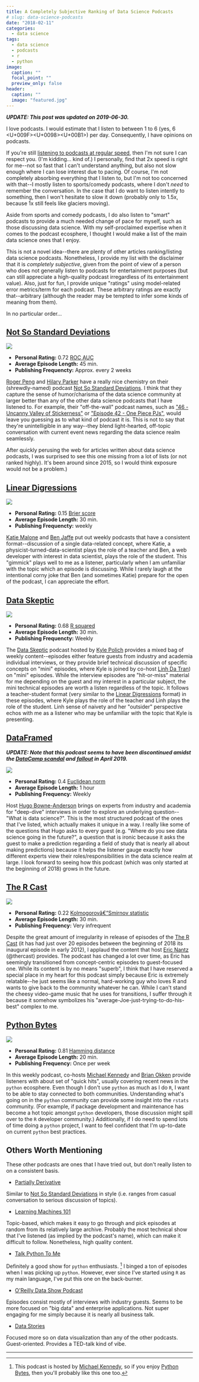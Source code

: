 ```yaml
---
title: A Completely Subjective Ranking of Data Science Podcasts
# slug: data-science-podcasts
date: "2018-02-11"
categories:
  - data science
tags:
  - data science
  - podcasts
  - r
  - python
image:
  caption: ""
  focal_point: ""
  preview_only: false
header:
  caption: ""
  image: "featured.jpg"
---
```


***UPDATE: This post was updated on 2019-06-30.***

I love podcasts. I would estimate that I listen to between 1 to 6 (yes,
6 <f0><U+009F><U+0098><U+00B1>) per day. Consequently, I have opinions
on podcasts.

If you're still [listening to podcasts at regular
speed](https://www.buzzfeed.com/doree/meet-the-people-who-listen-to-podcasts-at-super-fast-speeds),
then I'm not sure I can respect you. (I'm kidding... kind of.) I
personally, find that 2x speed is right for me--not so fast that I can't
understand anything, but also not slow enough where I can lose interest
due to pacing. Of course, I'm not completely absorbing everything that I
listen to, but I'm not too concerned with that--I mostly listen to
sports/comedy podcasts, where I don't *need* to remember the
conversation. In the case that I do want to listen intently to
something, then I won't hesitate to slow it down (probably only to 1.5x,
because 1x still feels like glaciers moving).

Aside from sports and comedy podcasts, I do also listen to "smart"
podcasts to provide a much needed change of pace for myself, such as
those discussing data science. With my self-proclaimed expertise when it
comes to the podcast ecosphere, I thought I would make a list of the
main data science ones that I enjoy.

This is not a novel idea--there are plenty of other articles
ranking/listing data science podcasts. Nonetheless, I provide my list
with the disclaimer that it is *completely subjective*, given from the
point of view of a person who does not generally listen to podcasts for
entertainment purposes (but can still appreciate a high-quality podcast
irregardless of its entertainment value). Also, just for fun, I provide
unique "ratings" using model-related error metrics/term for each
podcast. These arbitrary ratings are exactly that--arbitrary (although
the reader may be tempted to infer some kinds of meaning from them).

In no particular order...

[Not So Standard Deviations](http://nssdeviations.com/)
-------------------------------------------------------

![](not_so_standard_deviations.png)

-   **Personal Rating:** 0.72 [ROC
    AUC](https://en.wikipedia.org/wiki/Receiver_operating_characteristic#Area_under_the_curve)
-   **Average Episode Length:** 45 min.
-   **Publishing Frequencty:** Approx. every 2 weeks

[Roger Peng](https://twitter.com/rdpeng) and [Hilary
Parker](https://twitter.com/hpster) have a really nice chemistry on
their (shrewdly-named) podcast [Not So Standard
Deviations](http://nssdeviations.com/). I think that they capture the
sense of humor/charisma of the data science community at larger better
than any of the other data science podcasts that I have listened to. For
example, their "off-the-wall" podcast names, such as ["46 - Uncanny
Valley of
Stickerness"](http://nssdeviations.com/46-uncanny-valley-of-stickerness)
or ["Episode 42 - One Piece
PJs"](http://nssdeviations.com/episode-42-one-piece-pjs), would leave
you guessing as to what kind of podcast it is. This is not to say that
they're unintelligible in any way--they blend light-hearted, off-topic
conversation with current event news regarding the data science realm
seamlessly.

After quickly perusing the web for articles written about data science
podcasts, I was surprised to see this one missing from a lot of lists
(or not ranked highly). It's been around since 2015, so I would think
exposure would not be a problem.)

[Linear Digressions](http://lineardigressions.com/)
---------------------------------------------------

![](linear_digressions.png)

-   **Personal Rating:** 0.15 [Brier
    score](https://en.wikipedia.org/wiki/Brier_score)
-   **Average Episode Length:** 30 min.
-   **Publishing Frequencty:** weekly

[Katie Malone](https://twitter.com/multiarmbandit) and [Ben
Jaffe](https://twitter.com/benjaffe) put out weekly podcasts that have a
consistent format--discussion of a single data-related concept, where
Katie, a physicist-turned-data-scientist plays the role of a teacher and
Ben, a web developer with interest in data scientist, plays the role of
the student. This "gimmick" plays well to me as a listener, particularly
when I am unfamiliar with the topic which an episode is discussing.
While I rarely laugh at the intentional corny joke that Ben (and
sometimes Katie) prepare for the open of the podcast, I can appreciate
the effort.

[Data Skeptic](https://dataskeptic.com/)
----------------------------------------

![](data_skeptic.png)

-   **Personal Rating:** 0.68 [R
    squared](https://en.wikipedia.org/wiki/Coefficient_of_determination)
-   **Average Episode Length:** 30 min.
-   **Publishing Frequencty:** Weekly

The [Data Skeptic](https://dataskeptic.com/) podcast hosted by [Kyle
Polich](https://dataskeptic.com/contributors/kyle) provides a mixed bag
of weekly content--episodes either feature guests from industry and
academia individual interviews, or they provide brief technical
discussion of specific concepts on "mini" episodes, where Kyle is joined
by co-host [Linh Da Tran](https://dataskeptic.com/contributors/linhda))
on "mini" episodes. While the interview episodes are "hit-or-miss"
material for me depending on the guest and my interest in a particular
subject, the mini technical episodes are worth a listen regardless of
the topic. It follows a teacher-student format (very similar to the
[Linear Digressions](http://lineardigressions.com/) format) in these
episodes, where Kyle plays the role of the teacher and Linh plays the
role of the student. Linh sense of naivety and her "outsider"
perspective echos with me as a listener who may be unfamiliar with the
topic that Kyle is presenting.

[DataFramed](https://www.datacamp.com/community/podcast)
--------------------------------------------------------

***UPDATE: Note that this podcast seems to have been discontinued
amidst the [DataCamp scandal](https://www.buzzfeednews.com/article/daveyalba/datacamp-sexual-harassment-metoo-tech-startup)
and [fallout](https://noamross.github.io/datacamp-sexual-assault/)
in April 2019.***

![](dataframed.png)

-   **Personal Rating:** 0.4 [Euclidean
    norm](https://en.wikipedia.org/wiki/Norm_(mathematics)#Euclidean_norm)
-   **Average Episode Length:** 1 hour
-   **Publishing Frequency:** Weekly

Host [Hugo Bowne-Anderson](https://twitter.com/hugobowne) brings on
experts from industry and academia for "deep-dive" interviews in order
to explore an underlying question--"What is data science?". This is the
most structured podcast of the ones that I've listed, which actually
makes it unique in a way. I really like some of the questions that Hugo
asks to every guest (e.g. "Where do you see data science going in the
future?", a question that is ironic because it asks the guest to make a
prediction regarding a field of study that is nearly all about making
predictions) because it helps the listener gauge exactly how different
experts view their roles/responsibilities in the data science realm at
large. I look forward to seeing how this podcast (which was only started
at the beginning of 2018) grows in the future.

[The R Cast](https://r-podcast.org/)
------------------------------------

![](r-podcast.png)

-   **Personal Rating:** 0.22 [Kolmogorovâ€“Smirnov
    statistic](https://en.wikipedia.org/wiki/Kolmogorov%E2%80%93Smirnov_test#Kolmogorov%E2%80%93Smirnov_statistic)
-   **Average Episode Length:** 30 min.
-   **Publishing Frequency:** Very infrequent

Despite the great amount of irregularity in release of episodes of the
[The R Cast](https://r-podcast.org/) (it has had just over 20 episodes
between the beginning of 2018 its inaugural episode in early 2012), I
applaud the content that host [Eric Nantz](https://twitter.com/thercast)
(@thercast) provides. The podcast has changed a lot over time, as Eric
has seemingly transitioned from concept-centric episodes to
guest-focused one. While its content is by no means "superb", I think
that I have reserved a special place in my heart for this podcast simply
because Eric is extremely relatable--he just seems like a normal,
hard-working guy who loves R and wants to give back to the community
whatever he can. While I can't stand the cheesy video-game music that he
uses for transitions, I suffer through it because it somehow symbolizes
his "average-Joe-just-trying-to-do-his-best" complex to me.

[Python Bytes](https://pythonbytes.fm/)
------------------------------------

![](oythonbytes.png)

-   **Personal Rating:** 0.81 [Hamming distance](https://en.wikipedia.org/wiki/Hamming_distance)
-   **Average Episode Length:** 20 min.
-   **Publishing Frequency:** Once per week

In this weekly podcast, co-hosts [Michael Kennedy](https://blog.michaelckennedy.net/)
and [Brian Okken](http://pythontesting.net/) provide listeners with about
set of "quick hits", usually covering recent news in the `python` ecosphere.
Even though I don't use `python` as much as I do `R`, I want to be able
to stay connected to both communities. Understanding what's going on in
the `python` community can provide some insight into the `rstats` community.
(For example, if package development and maintenance has become a hot topic
amongst `python` developers, those discussion might spill over to the `R`
developer community.) Additionally, if I do need to spend lots of time
doing a `python` project, I want to feel confident that I'm up-to-date
on current `python` best practices.


Others Worth Mentioning
-----------------------

These other podcasts are ones that I have tried out, but don't really
listen to on a consistent basis.

-   [Partially Derivative](http://partiallyderivative.com/)

Similar to [Not So Standard Deviations](http://nssdeviations.com/) in
style (i.e. ranges from casual conversation to serious discussion of
topics).

-   [Learning Machines 101](http://www.learningmachines101.com/)

Topic-based, which makes it easy to go through and pick episodes at
random from its relatively large archive. Probably the most technical
show that I've listened (as implied by the podcast's name), which can
make it difficult to follow. Nonetheless, high quality content.

-   [Talk Python To Me](https://talkpython.fm/)

Definitely a good show for `python` enthusiasts. [^1] I binged a ton of
episodes when I was picking up `python`. However, ever since I've
started using `R` as my main language, I've put this one on the
back-burner.
-   [O'Reilly Data Show Podcast](https://www.oreilly.com/topics/oreilly-data-show-podcast)

Episodes consist mostly of interviews with industry guests. Seems to be
more focused on "big data" and enterprise applications. Not super
engaging for me simply because it is nearly all business talk.

-   [Data Stories](http://datastori.es/)

Focused more so on data visualization than any of the other podcasts.
Guest-oriented. Provides a TED-talk kind of vibe.

--------------------------------------------------------------------------------

[^1]: This podcast is hosted by [Michael Kennedy](https://blog.michaelckennedy.net/), so if you enjoy [Python Bytes](https://pythonbytes.fm/), then you'll probably like this one too.
